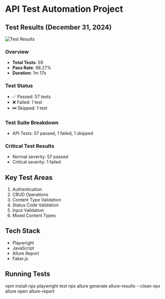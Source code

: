 # API Test Automation Project

## Test Results (December 31, 2024)
![Test Results](test-results.png)

### Overview
- **Total Tests**: 59
- **Pass Rate**: 98.27%
- **Duration**: 1m 17s

### Test Status
- ✅ Passed: 57 tests
- ❌ Failed: 1 test
- ⏭️ Skipped: 1 test

### Test Suite Breakdown
- API Tests: 57 passed, 1 failed, 1 skipped

### Critical Test Results
- Normal severity: 57 passed
- Critical severity: 1 failed

## Key Test Areas
1. Authentication
2. CRUD Operations
3. Content Type Validation
4. Status Code Validation 
5. Input Validation
6. Mixed Content Types

## Tech Stack
- Playwright
- JavaScript
- Allure Report
- Faker.js

## Running Tests

npm install
npx playwright test
npx allure generate allure-results --clean
npx allure open allure-report
